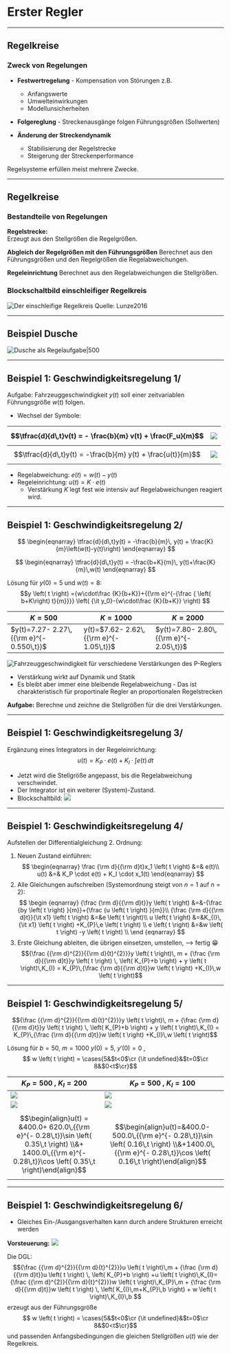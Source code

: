 Erster Regler
==========
---

## Regelkreise
### Zweck von Regelungen
* **Festwertregelung** - Kompensation von Störungen z.B.
	- Anfangswerte
	- Umwelteinwirkungen
	- Modellunsicherheiten

* **Folgereglung** - Streckenausgänge folgen Führungsgrößen (Sollwerten)
* **Änderung der Streckendynamik** 
	- Stabilisierung der Regelstrecke
	-  Steigerung der Streckenperformance 

Regelsysteme erfüllen meist mehrere Zwecke.

---- 

## Regelkreise
### Bestandteile von Regelungen
**Regelstrecke:**  
Erzeugt aus den Stellgrößen die Regelgrößen.

**Abgleich der Regelgrößen mit den Führungsgrößen**
Berechnet aus den Führungsgrößen und den Regelgrößen die Regelabweichungen.

**Regeleinrichtung** 
Berechnet aus den Regelabweichungen die Stellgrößen.

### Blockschaltbild einschleifiger Regelkreis
![Der einschleifige Regelkreis Quelle: [Lunze2016](Lunze2016.md)](Regelkreis.png)

---
## Beispiel Dusche

![Dusche als Regelaufgabe|500](Dusche.svg)

---

## Beispiel 1: Geschwindigkeitsregelung 1/
Aufgabe: Fahrzeuggeschwindigkeit $y(t)$ soll einer zeitvariablen Führungsgröße $w(t)$ folgen.

- Wechsel der Symbole: 

$$\tfrac{d}{d\,t}v(t)  = - \frac{b}{m} v(t) + \frac{F_u}{m}$$  |![](Bilder_RT_3.svg)
---|---
$$\tfrac{d}{d\,t}y(t) = -\frac{b}{m} y(t) + \frac{u(t)}{m}$$ | ![](Bilder_RT_4.svg)

- Regelabweichung: $e(t) = w(t)-y(t)$
- Regeleinrichtung: $u(t) = K \cdot e(t)$
	- Verstärkung $K$ legt fest wie intensiv auf Regelabweichungen reagiert wird. 
 
 ---
 
 ## Beispiel 1: Geschwindigkeitsregelung 2/
 $$
\begin{eqnarray}
\tfrac{d}{d\,t}y(t) = -\frac{b}{m}\, y(t) + \frac{K}{m}\left(w(t)-y(t)\right)
\end{eqnarray}
 $$
 
  $$
\begin{eqnarray}
\tfrac{d}{d\,t}y(t)  = -\frac{b+K}{m}\, y(t)+\frac{K}{m}\,w(t)
\end{eqnarray}
 $$
 
 Lösung für $y(0)=5$ und $w(t)=8$:
$$y \left( t \right) ={w\cdot\frac {K}{b+K}}+{{\rm e}^{-{\frac { \left( b+K\right) t}{m}}}} \left( {\it y_0}-{w\cdot\frac {K}{b+K}} \right) 
$$ 

$K=500$|$K=1000$|$K=2000$
---|---|---
$y(t)=7.27- 2.27\,{{\rm e}^{- 0.550\,t}}$| y(t)=$7.62- 2.62\,{{\rm e}^{- 1.05\,t}}$ | $y(t)=7.80- 2.80\,{{\rm e}^{- 2.05\,t}}$
![Fahrzeuggeschwindigkeit für verschiedene Verstärkungen des P-Reglers](Fahrzeuggeschwindigkeiten%20mit%20P%20Regler.png) 

- Verstärkung wirkt auf Dynamik und Statik 
- Es bleibt aber immer eine bleibende Regelabweichung - Das ist charakteristisch für proportinale Regler an proportionalen Regelstrecken

**Aufgabe:**  Berechne und zeichne die Stellgrößen für die drei Verstärkungen.

---

## Beispiel 1: Geschwindigkeitsregelung 3/
Ergänzung eines Integrators in der  Regeleinrichtung: 
$$u(t) = K_P \cdot e(t) + K_I \cdot \int e(t)\,dt$$

- Jetzt wird die Stellgröße angepasst, bis die Regelabweichung verschwindet.
- Der Integrator ist ein weiterer (System)-Zustand. 
- Blockschaltbild: ![](PI-Regler.svg)
---

## Beispiel 1: Geschwindigkeitsregelung 4/
Aufstellen der Differentialgleichung 2. Ordnung:
1. Neuen Zustand einführen: $$
\begin{eqnarray}
\frac {\rm d}{{\rm d}t}x_1 \left( t \right)  &=& e(t)\\
u(t) &=& K_P \cdot e(t) + K_I \cdot x_1(t)
\end{eqnarray}
$$
2. Alle Gleichungen aufschreiben (Systemordnung steigt von $n=1$ auf $n=2$):
$$
\begin {eqnarray} 
{\frac {\rm d}{{\rm d}t}}y \left( t \right) 
&=&-{\frac {by \left( t \right) }{m}}+{\frac {u \left( t \right) }{m}}\\ 
{\frac {\rm d}{{\rm d}t}}{\it x1} \left( t \right) &=&e \left( t \right)\\
u \left( t \right) &=&K_{I}\,{\it x1} \left( t
 \right) +K_{P}\,e \left( t \right) \\ 
 e \left( t \right) &=&w \left( t \right) -y \left( t \right) \\ 
\end {eqnarray}
$$
3. Erste Gleichung ableiten, die übrigen einsetzen, umstellen,   --> fertig 😁
$${\frac {{\rm d}^{2}}{{\rm d}{t}^{2}}}y \left( t \right)\, m +  {\frac {\rm d}{{\rm d}t}}y \left( t \right) \, \left( K_{P}+b \right)  + y \left( t \right)\,K_{I} = K_{P}\,{\frac {\rm d}{{\rm d}t}}w \left( t \right) +K_{I}\,w \left( t \right)$$

---

## Beispiel 1: Geschwindigkeitsregelung 5/
$${\frac {{\rm d}^{2}}{{\rm d}{t}^{2}}}y \left( t \right)\, m +  {\frac {\rm d}{{\rm d}t}}y \left( t \right) \, \left( K_{P}+b \right)  + y \left( t \right)\,K_{I} = K_{P}\,{\frac {\rm d}{{\rm d}t}}w \left( t \right) +K_{I}\,w \left( t \right)$$

Lösung für $b = 50$, $m = 1000$  $y(0) = 5$, $y'(0) = 0$ ,$$ w \left( t \right) =
\cases{5&$t<0$\cr {\it undefined}&$t=0$\cr 8&$0<t$\cr}$$


$K_P = 500$ , $K_I = 200$|$K_P = 500$ , $K_I = 100$
---|---
![](Fahrzeug_Regel_200.png) |![](Fahrzeug_Regel_100.png)
![](Fahrzeug_Stell_200.png) |![](Fahrzeug_Stell_100.png)
$$\begin{align}u(t) = &400.0+ 620.0\,{{\rm e}^{- 0.28\,t}}\sin \left(  0.35\,t \right) \\&+ 1400.0\,{{\rm e}^{- 0.28\,t}}\cos \left(  0.35\,t \right)\end{align}$$ | $$\begin{align}u(t)=&400.0- 500.0\,{{\rm e}^{- 0.28\,t}}\sin \left(  0.16\,t \right) \\&+1400.0\,{{\rm e}^{- 0.28\,t}}\cos \left(  0.16\,t \right)\end{align}$$

----

## Beispiel 1: Geschwindigkeitsregelung 6/
- Gleiches Ein-/Ausgangsverhalten kann durch andere Strukturen erreicht werden

**Vorsteuerung:** 
![](Bilder_RT_5.svg)

Die DGL: $${\frac {{\rm d}^{2}}{{\rm d}{t}^{2}}}u \left( t \right)\,m + {\frac {\rm d}{{\rm d}t}}u \left( t \right) \, \left( K_{P}+b \right) +u \left( t \right)\,K_{I}= {\frac {{\rm d}^{2}}{{\rm d}{t}^{2}}}w \left( t \right)\,K_{P}\,m + {\frac {\rm d}{{\rm d}t}}w \left( t \right) \, \left( K_{I}\,m+K_{P}\,b \right) + w \left( t \right)\,K_{I}\,b
$$ erzeugt aus der Führungsgröße $$ w \left( t \right) =
\cases{5&$t<0$\cr {\it undefined}&$t=0$\cr 8&$0<t$\cr}$$ und passenden Anfangsbedingungen die gleichen Stellgrößen $u(t)$ wie der Regelkreis.



